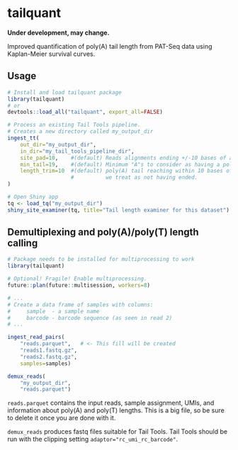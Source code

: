 # tailquant

**Under development, may change.**

Improved quantification of poly(A) tail length from PAT-Seq data using Kaplan-Meier survival curves.

## Usage

```r
# Install and load tailquant package
library(tailquant)
# or
devtools::load_all("tailquant", export_all=FALSE)

# Process an existing Tail Tools pipeline.
# Creates a new directory called my_output_dir
ingest_tt(
    out_dir="my_output_dir", 
    in_dir="my_tail_tools_pipeline_dir",
    site_pad=10,    #(default) Reads alignments ending +/-10 bases of a site are examined
    min_tail=19,    #(default) Minimum "A"s to consider as having a poly(A) tail
    length_trim=10  #(default) poly(A) tail reaching within 10 bases of the end 
                    #          we treat as not having ended.
)

# Open Shiny app
tq <- load_tq("my_output_dir")
shiny_site_examiner(tq, title="Tail length examiner for this dataset")
```


## Demultiplexing and poly(A)/poly(T) length calling

```r
# Package needs to be installed for multiprocessing to work
library(tailquant)

# Optional! Fragile! Enable multiprocessing.
future::plan(future::multisession, workers=8)

# ... 
# Create a data frame of samples with columns:
#     sample  - a sample name
#     barcode - barcode sequence (as seen in read 2)
# ...

ingest_read_pairs(
    "reads.parquet",   # <- This fill will be created
    "reads1.fastq.gz",
    "reads2.fastq.gz",
    samples=samples)

demux_reads(
    "my_output_dir", 
    "reads.parquet")
```

`reads.parquet` contains the input reads, sample assignment, UMIs, and information about poly(A) and poly(T) lengths. This is a big file, so be sure to delete it once you are done with it.

`demux_reads` produces fastq files suitable for Tail Tools. Tail Tools should be run with the clipping setting `adaptor="rc_umi_rc_barcode"`.
